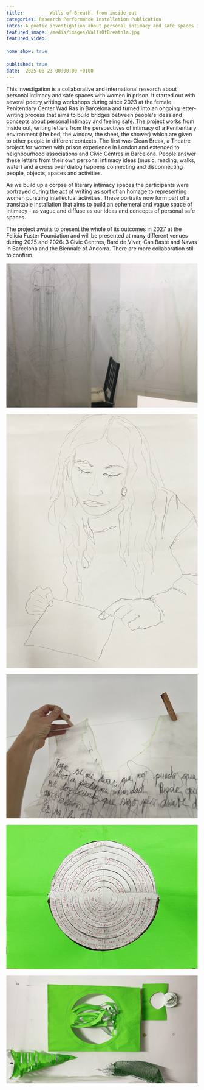 ```yaml
---
title:          Walls of Breath, from inside out
categories: Research Performance Installation Publication
intro: A poetic investigation about personal intimacy and safe spaces in the female prison environment of Wad Ras, Barcelona.
featured_image: /media/images/WallsOfBreath1a.jpg
featured_video:

home_show: true

published: true
date:  2025-06-23 00:00:00 +0100
---
```


This investigation is a collaborative and international research about personal intimacy and safe spaces with women in prison.  It started out with several poetry writing workshops during since 2023 at the female Penitentiary Center Wad Ras in Barcelona and turned into an ongoing letter-writing process that aims to build bridges between people's ideas and concepts about personal intimacy and feeling safe. The project works from inside out, writing letters from the perspectives of intimacy of a Penitentiary environment (the bed, the window, the sheet, the shower) which are given to other people in different contexts. The first was Clean Break, a Theatre project for women with prison experience in London and extended to neighbourhood associations and Civic Centres in Barcelona. People answer these letters from their own personal intimacy ideas (music, reading, walks, water) and a cross over dialog happens connecting and disconnecting people, objects, spaces and activities.

As we build up a corpse of literary intimacy spaces the participants were portrayed during the act of writing as sort of an homage to representing women pursuing intellectual activities. These portraits now form part of a transitable installation that aims to build an ephemeral and vague space of intimacy - as vague and diffuse as our ideas and concepts of personal safe spaces.

The project awaits to present the whole of its outcomes in 2027 at the Felicia Fuster Foundation and will be presented at many different venues during 2025 and 2026: 3 Civic Centres, Baró de Viver, Can Basté and Navas in Barcelona and the Biennale of Andorra. There are more collaboration still to confirm.

![image](/media/images/WallsOfBreath2a.jpg)

![image](/media/images/WallsOfBreath3.jpg)

![image](/media/images/WallsOfBreath4.jpg)

![image](/media/images/WallsOfBreath5.jpg)

![image](/media/images/WallsOfBreath6.jpg)
